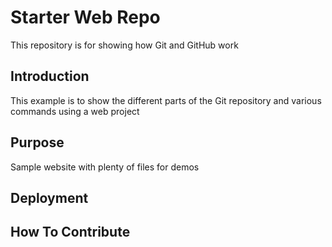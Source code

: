 # Starter Web Repo

This repository is for showing how Git and GitHub work

## Introduction

This example is to show the different parts of the Git repository and various commands using a web project

## Purpose

Sample website with plenty of files for demos

## Deployment

## How To Contribute